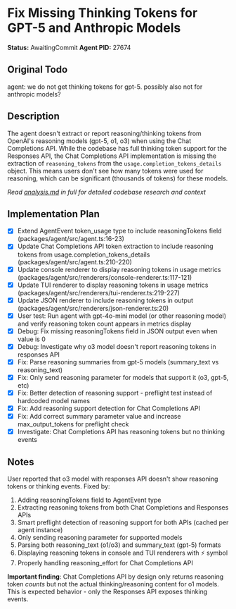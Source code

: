 # Fix Missing Thinking Tokens for GPT-5 and Anthropic Models
**Status:** AwaitingCommit
**Agent PID:** 27674

## Original Todo
agent: we do not get thinking tokens for gpt-5. possibly also not for anthropic models?

## Description
The agent doesn't extract or report reasoning/thinking tokens from OpenAI's reasoning models (gpt-5, o1, o3) when using the Chat Completions API. While the codebase has full thinking token support for the Responses API, the Chat Completions API implementation is missing the extraction of `reasoning_tokens` from the `usage.completion_tokens_details` object. This means users don't see how many tokens were used for reasoning, which can be significant (thousands of tokens) for these models.

*Read [analysis.md](./analysis.md) in full for detailed codebase research and context*

## Implementation Plan
- [x] Extend AgentEvent token_usage type to include reasoningTokens field (packages/agent/src/agent.ts:16-23)
- [x] Update Chat Completions API token extraction to include reasoning tokens from usage.completion_tokens_details (packages/agent/src/agent.ts:210-220)
- [x] Update console renderer to display reasoning tokens in usage metrics (packages/agent/src/renderers/console-renderer.ts:117-121)
- [x] Update TUI renderer to display reasoning tokens in usage metrics (packages/agent/src/renderers/tui-renderer.ts:219-227)
- [x] Update JSON renderer to include reasoning tokens in output (packages/agent/src/renderers/json-renderer.ts:20)
- [x] User test: Run agent with gpt-4o-mini model (or other reasoning model) and verify reasoning token count appears in metrics display
- [x] Debug: Fix missing reasoningTokens field in JSON output even when value is 0
- [x] Debug: Investigate why o3 model doesn't report reasoning tokens in responses API
- [x] Fix: Parse reasoning summaries from gpt-5 models (summary_text vs reasoning_text)
- [x] Fix: Only send reasoning parameter for models that support it (o3, gpt-5, etc)
- [x] Fix: Better detection of reasoning support - preflight test instead of hardcoded model names
- [x] Fix: Add reasoning support detection for Chat Completions API
- [x] Fix: Add correct summary parameter value and increase max_output_tokens for preflight check
- [x] Investigate: Chat Completions API has reasoning tokens but no thinking events

## Notes
User reported that o3 model with responses API doesn't show reasoning tokens or thinking events.
Fixed by:
1. Adding reasoningTokens field to AgentEvent type
2. Extracting reasoning tokens from both Chat Completions and Responses APIs
3. Smart preflight detection of reasoning support for both APIs (cached per agent instance)
4. Only sending reasoning parameter for supported models
5. Parsing both reasoning_text (o1/o3) and summary_text (gpt-5) formats
6. Displaying reasoning tokens in console and TUI renderers with ⚡ symbol
7. Properly handling reasoning_effort for Chat Completions API

**Important finding**: Chat Completions API by design only returns reasoning token *counts* but not the actual thinking/reasoning content for o1 models. This is expected behavior - only the Responses API exposes thinking events.